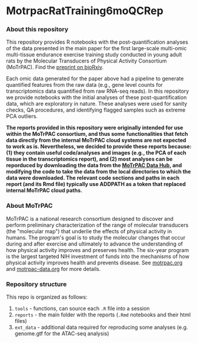 # MotrpacRatTraining6moQCRep

### About this repository 
This repository provides R notebooks with the post-quantification analyses of the data presented in the main paper for the first 
large-scale multi-omic multi-tissue endurance exercise training study conducted 
in young adult rats by the Molecular Transducers of Physical Activity Consortium 
(MoTrPAC). Find the [preprint on bioRxiv](https://www.biorxiv.org/content/10.1101/2022.09.21.508770v2).

Each omic data generated for the paper above had a pipeline to generate quantified features from the raw data (e.g., gene level counts for transcriptomics data quantified from raw RNA-seq reads). In this repository we provide notebooks with the initial analyses of these post-quantification data, which are exploratory in nature. These analyses were used for sanity checks, QA procedures, and identifying flagged samples such as extreme PCA outliers. 

**The reports provided in this repository were originally intended for use within the MoTrPAC consortium, and thus some functionalities that fetch data directly from the internal MoTrPAC cloud systems are not expected to work as is. Nevertheless, we decided to provide these reports because: (1) they contain useful code/analyses and images (e.g., the PCA of each tissue in the transcriptomics report), and (2) most analyses can be reporduced by downloading the data from the [MoTrPAC Data Hub](https://motrpac-data.org/), and modifying the code to take the data from the local directories to which the data were downloaded. The relevant code sections and paths in each report (and its Rmd file) typically use ADDPATH as a token that replaced internal MoTrPAC cloud paths.**

### About MoTrPAC
MoTrPAC is a national research consortium designed to discover and perform 
preliminary characterization of the range of molecular transducers (the 
"molecular map") that underlie the effects of physical activity in humans. 
The program's goal is to study the molecular changes that occur during and after 
exercise and ultimately to advance the understanding of how physical activity 
improves and preserves health. The six-year program is the largest targeted NIH 
investment of funds into the mechanisms of how physical activity improves health 
and prevents disease. See [motrpac.org](https://www.motrpac.org/) and 
[motrpac-data.org](https://motrpac-data.org/) for more details. 

### Repository structure

This repo is organized as follows:

1. `tools` - functions, can source each `.R` file into a session
1. `reports` - the main folder with the reports (`.Rmd` notebooks and their html files)
1. `ext_data` - additional data required for reproducing some analyses (e.g. genome.gtf for the ATAC-seq analysis)

